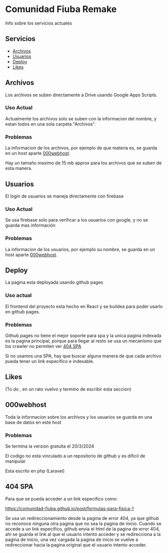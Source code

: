 
# Comunidad Fiuba Remake
Info sobre los servicios actuales

## Servicios

- [Archivos](#archivos)
- [Usuarios](#usuarios)
- [Deploy](#deploy)
- [Likes](#likes)




## Archivos
Los archivos se suben directamente a Drive usando Google Apps Scripts.

### Uso Actual

Actualmente los archivos solo se suben con la informacion del nombre, y estan todos en una sola carpeta "Archivos".

### Problemas

La informacion de los archivos, por ejemplo de que materia es, se guarda en un host aparte [000webhost](000webhost).

Hay un tamaño maximo de 15 mb approx para los archivos que se suben de esta manera.

## Usuarios

El login de usuarios se maneja directamente con firebase

### Uso Actual

Se usa firebase solo para verificar a los usuarios con google, y no se guarda mas información

### Problemas

La informacion de los usuarios, por ejemplo su nombre, se guarda en un host aparte [000webhost](000webhost).
## Deploy
La pagina esta deployada usando github pages

### Uso actual

El frontend del proyecto esta hecho en React y se buildea para poder usarlo en github pages.


### Problemas

Github pages no tiene el mejor soporte para spa y la unica pagina indexada es la pagina principal, porque para llegar al resto se usa un mecanismo que los crawler no permiten ver [404 SPA](404-spa)

Si no usamos una SPA, hay que buscar alguna manera de que cada archivo pueda tener un link especifico e indexable.
## Likes

(To do , en un rato vuelvo y termino de escribir esta seccion)
## 000webhost

Toda la informacion sobre los archivos y los usuarios se guarda en una base de datos en este host

### Problemas

Se termina la version gratuita el 20/3/2024

El codigo no esta vinculado a un repositorio de github y es dificil de manipular

Esta escrito en php (Laravel)
## 404 SPA

Para que se pueda acceder a un link especifico como:

https://comunidad-fiuba.github.io/post/formulas-para-fisica-1

Se usa un redireccionamiento desde la pagina de error 404, ya que github no reconoce ninguna otra pagina que no sea la pagina de inicio. Cuando se accede a un link especifico, github envia el html de la pagina de error 404, ahi se guarda el link al que el usuario intentó acceder y se redirecciona a la pagina de inicio, una vez cargada la pagina de inicio se vuelve a redireccionar hacia la pagina original que el usuario intento acceder.